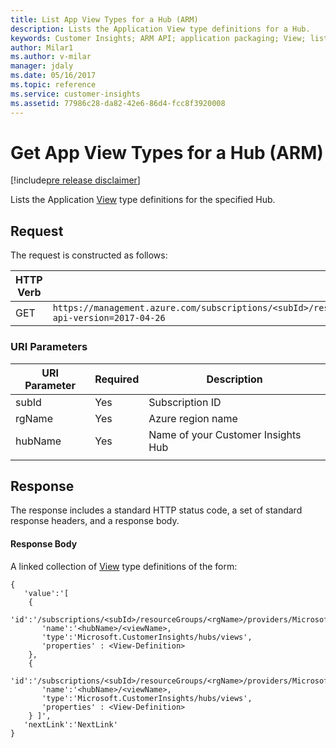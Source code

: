 ```yaml
---
title: List App View Types for a Hub (ARM) 
description: Lists the Application View type definitions for a Hub.
keywords: Customer Insights; ARM API; application packaging; View; list
author: Milar1
ms.author: v-milar
manager: jdaly
ms.date: 05/16/2017
ms.topic: reference
ms.service: customer-insights 
ms.assetid: 77986c28-da82-42e6-86d4-fcc8f3920008
---
```


Get App View Types for a Hub (ARM)
=================================

[!include[pre release disclaimer](../../../includes/cc-beta-prerelease-disclaimer.md)]

Lists the Application [View](../types/view.md) type definitions for the specified Hub.


## Request 
The request is constructed as follows:

|**HTTP Verb**|**Request URI**|
|-------------|---------------|
|GET|`https://management.azure.com/subscriptions/<subId>/resourceGroups/<rgName>/providers/Microsoft.CustomerInsights/hubs/<hubName>/views?api-version=2017-04-26`|

### URI Parameters

|**URI Parameter**|**Required**|**Description**|
| --------------- | ---------- | ------------- |
|subId|Yes|Subscription ID|
|rgName|Yes|Azure region name|
|hubName|Yes|Name of your Customer Insights Hub|
| | | |


## Response  
 The response includes a standard HTTP status code, a set of standard response headers, and a response body.

#### Response Body  

A linked collection of [View](../types/view.md) type definitions of the form:

```{json}
{
   'value':'[
    {
       'id':'/subscriptions/<subId>/resourceGroups/<rgName>/providers/Microsoft.CustomerInsights/hubs/<hubName>/views/<viewName>'
       'name':'<hubName>/<viewName>,
       'type':'Microsoft.CustomerInsights/hubs/views',
       'properties' : <View-Definition>
    },
    {
       'id':'/subscriptions/<subId>/resourceGroups/<rgName>/providers/Microsoft.CustomerInsights/hubs/<hubName>/views/<viewName>'
       'name':'<hubName>/<viewName>,
       'type':'Microsoft.CustomerInsights/hubs/views',
       'properties' : <View-Definition>
    } ]',
   'nextLink':'NextLink'
}
```
